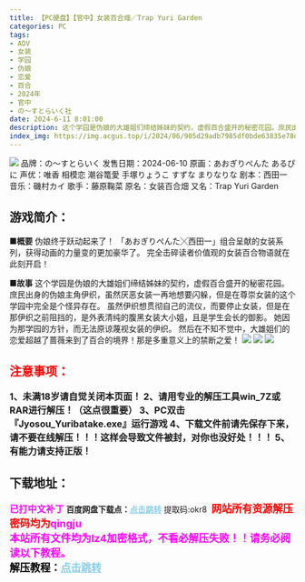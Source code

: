 ```yaml
---
title: 【PC硬盘】【官中】女装百合畑／Trap Yuri Garden
categories: PC
tags:
- ADV
- 女装
- 学园
- 伪娘
- 恋爱
- 百合
- 2024年
- 官中
- の～すとらいく社
date: 2024-6-11 8:01:00
description: 这个学园是伪娘的大雄姐们缔结姊妹的契约，虚假百合盛开的秘密花园。庶民出身的伪娘主角伊织，虽然厌恶女装一再地想要闪躲，但是在尊崇女装的这个学园中完全是个怪异存在。虽然伊织想贯彻自己的流仪，而要停止女装，但是在那伊织之前阻挡的，是外表清
index_img: https://img.acgus.top/i/2024/06/905d29adb7985df0bde63835e78dcc7e.webp
---
```

![](https://img.acgus.top/i/2024/06/41f4724fd66ce7afef8a36d6c429206c.webp)
品牌：の～すとらいく
发售日期：2024-06-10
原画：あおぎりぺんた あるぴに
声优：唯香 相模恋 潮谷篭愛 手塚りょうこ すずな まりなりな
剧本：西田一
音乐：磯村カイ
歌手：藤原鞠菜
原名：女装百合畑
又名：Trap Yuri Garden

## 游戏简介：
**■概要**
伪娘终于跃动起来了！
「あおぎりぺんた╳西田一」组合呈献的女装系列，获得动画的力量变的更加豪华了。
完全击碎读者价值观的女装百合物语就在此刻开启！

**■故事**
这个学园是伪娘的大雄姐们缔结姊妹的契约，虚假百合盛开的秘密花园。
庶民出身的伪娘主角伊织，虽然厌恶女装一再地想要闪躲，但是在尊崇女装的这个学园中完全是个怪异存在。
虽然伊织想贯彻自己的流仪，而要停止女装，但是在那伊织之前阻挡的，是外表清纯的腹黑女装大小姐，且是学生会长的御影。
她因为那学园的方针，而无法原谅蔑视女装的伊织。
然后在不知不觉中，大雄姐们的恋爱超越了蔷薇来到了百合的境界！那是多重意义上的禁断之爱！
![](https://img.acgus.top/i/2024/06/94c9f1e052901b24358662ad748ee1be.webp)
![](https://img.acgus.top/i/2024/06/e68e80d08a6beb264c95f6cf27ff46a9.webp)
![](https://img.acgus.top/i/2024/06/b0fe6d4e4629601690cd88020b2fb65e.webp)







## <font color=#FF0000 >注意事项：</font>
<font size=3><b>1、未满18岁请自觉关闭本页面！
2、请用专业的解压工具win_7Z或RAR进行解压！（这点很重要）
3、PC双击『Jyosou_Yuribatake.exe』运行游戏
4、下载文件前请先保存下来，请不要在线解压！！！这样会导致文件被封，对你也没好处！！！
5、有能力请支持正版！</b></font>

## 下载地址：
<font color=#FF00FF size=3><b>已打中文补丁</b></font>
<b>百度网盘下载点：</b><a href="https://pan.baidu.com/s/1xaR6IRgVHv4dG7FAuvkjEA?pwd=okr8" style="color: #87CEEB;"><b>点击跳转</b></a> 提取码:okr8
<a style="padding: 0" href="https://post.qingju.org/AD/"><img style="max-width:100%" src="https://img.acgus.top/i/2024/07/478f689b8021d8d499ab43d21acf137a.gif" alt=""></a>
<b><font color=#FF0000 size=4>网站所有资源解压密码均为</b></font><b><font color=#FF00FF size=4>qingju</font><font color=#FF0000 ></font></b><br><b><font color=#FF00FF size=4>本站所有文件均为lz4加密格式，不看必解压失败！！请务必阅读以下教程。</b></font><br><b><font color=#000 size=4>解压教程：</b><a href="https://post.qingju.org/tutorial/000/" style="color: #87CEEB;"><b>点击跳转</b></a>